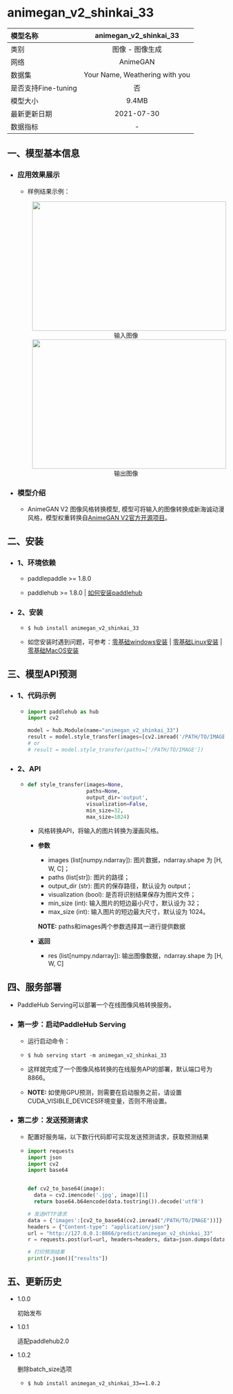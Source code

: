 # animegan_v2_shinkai_33

|模型名称|animegan_v2_shinkai_33|
| :--- | :---: |
|类别|图像 - 图像生成|
|网络|AnimeGAN|
|数据集|Your Name, Weathering with you|
|是否支持Fine-tuning|否|
|模型大小|9.4MB|
|最新更新日期|2021-07-30|
|数据指标|-|


## 一、模型基本信息

- ### 应用效果展示
  - 样例结果示例：
    <p align="center">
    <img src="https://ai-studio-static-online.cdn.bcebos.com/bd002c4bb6a7427daf26988770bb18648b7d8d2bfd6746bfb9a429db4867727f"  width = "450" height = "300" hspace='10'/>
    <br />
    输入图像
    <br />
    <img src="https://ai-studio-static-online.cdn.bcebos.com/776a84a0d97c452bbbe479592fbb8f5c6fe9c45f3b7e41fd8b7da80bf52ee668"  width = "450" height = "300" hspace='10'/>
    <br />
    输出图像
    <br />
    </p>


- ### 模型介绍

  - AnimeGAN V2 图像风格转换模型, 模型可将输入的图像转换成新海诚动漫风格，模型权重转换自[AnimeGAN V2官方开源项目](https://github.com/TachibanaYoshino/AnimeGANv2)。


## 二、安装

- ### 1、环境依赖  

  - paddlepaddle >= 1.8.0  

  - paddlehub >= 1.8.0  | [如何安装paddlehub](../../../../docs/docs_ch/get_start/installation.rst)

- ### 2、安装

  - ```shell
    $ hub install animegan_v2_shinkai_33
    ```
  - 如您安装时遇到问题，可参考：[零基础windows安装](../../../../docs/docs_ch/get_start/windows_quickstart.md)
 | [零基础Linux安装](../../../../docs/docs_ch/get_start/linux_quickstart.md) | [零基础MacOS安装](../../../../docs/docs_ch/get_start/mac_quickstart.md)

## 三、模型API预测

- ### 1、代码示例

  - ```python
    import paddlehub as hub
    import cv2

    model = hub.Module(name="animegan_v2_shinkai_33")
    result = model.style_transfer(images=[cv2.imread('/PATH/TO/IMAGE')])
    # or
    # result = model.style_transfer(paths=['/PATH/TO/IMAGE'])
    ```

- ### 2、API

  - ```python
    def style_transfer(images=None,
                       paths=None,
                       output_dir='output',
                       visualization=False,
                       min_size=32,
                       max_size=1024)
    ```

    - 风格转换API，将输入的图片转换为漫画风格。

    - **参数**

      - images (list\[numpy.ndarray\]): 图片数据，ndarray.shape 为 \[H, W, C\]；<br/>
      - paths (list\[str\]): 图片的路径；<br/>
      - output\_dir (str): 图片的保存路径，默认设为 output；<br/>
      - visualization (bool): 是否将识别结果保存为图片文件；<br/>
      - min\_size (int): 输入图片的短边最小尺寸，默认设为 32；<br/>
      - max\_size (int): 输入图片的短边最大尺寸，默认设为 1024。

      **NOTE:** paths和images两个参数选择其一进行提供数据

    - **返回**
      - res (list\[numpy.ndarray\]): 输出图像数据，ndarray.shape 为 \[H, W, C\]


## 四、服务部署

- PaddleHub Serving可以部署一个在线图像风格转换服务。

- ### 第一步：启动PaddleHub Serving

  - 运行启动命令：
  - ```shell
    $ hub serving start -m animegan_v2_shinkai_33
    ```

  - 这样就完成了一个图像风格转换的在线服务API的部署，默认端口号为8866。

  - **NOTE:** 如使用GPU预测，则需要在启动服务之前，请设置CUDA\_VISIBLE\_DEVICES环境变量，否则不用设置。

- ### 第二步：发送预测请求

  - 配置好服务端，以下数行代码即可实现发送预测请求，获取预测结果

  - ```python
    import requests
    import json
    import cv2
    import base64


    def cv2_to_base64(image):
      data = cv2.imencode('.jpg', image)[1]
      return base64.b64encode(data.tostring()).decode('utf8')

    # 发送HTTP请求
    data = {'images':[cv2_to_base64(cv2.imread("/PATH/TO/IMAGE"))]}
    headers = {"Content-type": "application/json"}
    url = "http://127.0.0.1:8866/predict/animegan_v2_shinkai_33"
    r = requests.post(url=url, headers=headers, data=json.dumps(data))

    # 打印预测结果
    print(r.json()["results"])
    ```


## 五、更新历史

* 1.0.0

  初始发布

* 1.0.1

  适配paddlehub2.0

* 1.0.2

  删除batch_size选项

  - ```shell
    $ hub install animegan_v2_shinkai_33==1.0.2
    ```
